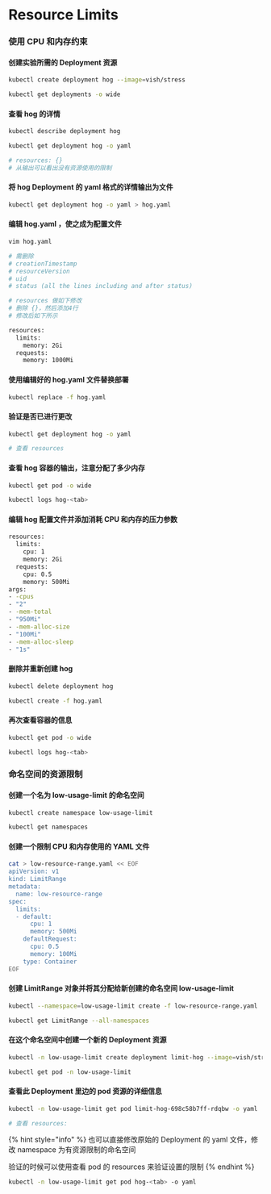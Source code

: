 # Resource Limits

### 使用 CPU 和内存约束

#### 创建实验所需的 Deployment 资源

```bash
kubectl create deployment hog --image=vish/stress

```

```bash
kubectl get deployments -o wide

```

#### 查看 hog 的详情

```bash
kubectl describe deployment hog

```

```bash
kubectl get deployment hog -o yaml

# resources: {}
# 从输出可以看出没有资源使用的限制

```

#### 将 hog Deployment 的 yaml 格式的详情输出为文件

```bash
kubectl get deployment hog -o yaml > hog.yaml

```

#### 编辑 hog.yaml ，使之成为配置文件

```bash
vim hog.yaml

# 需删除
# creationTimestamp
# resourceVersion
# uid
# status (all the lines including and after status)

# resources 做如下修改
# 删除 {}，然后添加4行
# 修改后如下所示

resources:
  limits:
    memory: 2Gi
  requests:
    memory: 1000Mi
```

#### 使用编辑好的 hog.yaml 文件替换部署

```bash
kubectl replace -f hog.yaml

```

#### 验证是否已进行更改

```bash
kubectl get deployment hog -o yaml

# 查看 resources

```

#### 查看 hog 容器的输出，注意分配了多少内存

```bash
kubectl get pod -o wide

```

```bash
kubectl logs hog-<tab>

```

#### 编辑 hog 配置文件并添加消耗 CPU 和内存的压力参数

```bash
resources:
  limits:
    cpu: 1
    memory: 2Gi
  requests:
    cpu: 0.5
    memory: 500Mi
args:
- -cpus
- "2"
- -mem-total
- "950Mi"
- -mem-alloc-size
- "100Mi"
- -mem-alloc-sleep
- "1s"

```

#### 删除并重新创建 hog

```bash
kubectl delete deployment hog

kubectl create -f hog.yaml

```

#### 再次查看容器的信息

```bash
kubectl get pod -o wide

kubectl logs hog-<tab>

```



### 命名空间的资源限制

#### 创建一个名为 low-usage-limit 的命名空间

```bash
kubectl create namespace low-usage-limit

kubectl get namespaces

```

#### 创建一个限制 CPU 和内存使用的 YAML 文件

```bash
cat > low-resource-range.yaml << EOF
apiVersion: v1
kind: LimitRange
metadata:
  name: low-resource-range
spec:
  limits:
  - default:
      cpu: 1
      memory: 500Mi
    defaultRequest:
      cpu: 0.5
      memory: 100Mi
    type: Container
EOF

```

#### 创建 LimitRange 对象并将其分配给新创建的命名空间 low-usage-limit

```bash
kubectl --namespace=low-usage-limit create -f low-resource-range.yaml

kubectl get LimitRange --all-namespaces

```

#### 在这个命名空间中创建一个新的 Deployment 资源

```bash
kubectl -n low-usage-limit create deployment limit-hog --image=vish/stress

kubectl get pod -n low-usage-limit

```

#### 查看此 Deployment 里边的 pod 资源的详细信息

```bash
kubectl -n low-usage-limit get pod limit-hog-698c58b7ff-rdqbw -o yaml

# 查看 resources:

```

{% hint style="info" %}
也可以直接修改原始的 Deployment 的 yaml 文件，修改 namespace 为有资源限制的命名空间

验证的时候可以使用查看 pod 的 resources 来验证设置的限制
{% endhint %}

```bash
kubectl -n low-usage-limit get pod hog-<tab> -o yaml
```
